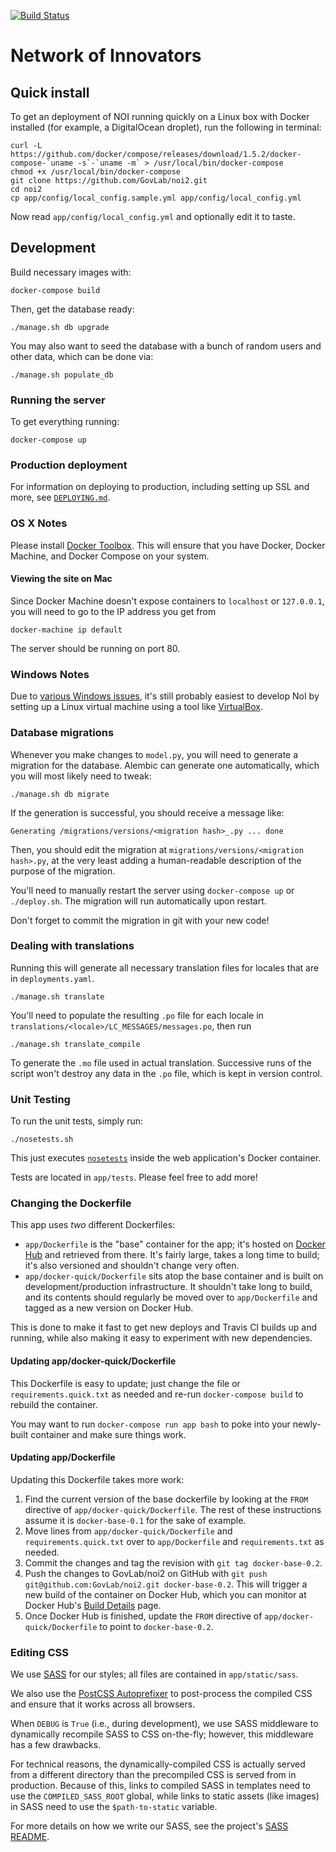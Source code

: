 [![Build Status](https://travis-ci.org/GovLab/noi2.svg?branch=master)](https://travis-ci.org/GovLab/noi2)

# Network of Innovators

## Quick install

To get an deployment of NOI running quickly on a Linux box with Docker
installed (for example, a DigitalOcean droplet), run the following in terminal:

    curl -L https://github.com/docker/compose/releases/download/1.5.2/docker-compose-`uname -s`-`uname -m` > /usr/local/bin/docker-compose
    chmod +x /usr/local/bin/docker-compose
    git clone https://github.com/GovLab/noi2.git
    cd noi2
    cp app/config/local_config.sample.yml app/config/local_config.yml

Now read `app/config/local_config.yml` and optionally edit it to taste.

## Development

Build necessary images with:

    docker-compose build

Then, get the database ready:

    ./manage.sh db upgrade

You may also want to seed the database with a bunch of random users and
other data, which can be done via:

    ./manage.sh populate_db

### Running the server

To get everything running:

    docker-compose up

### Production deployment

For information on deploying to production, including setting up SSL
and more, see [`DEPLOYING.md`][].

### OS X Notes

Please install [Docker Toolbox][]. This will ensure that you have
Docker, Docker Machine, and Docker Compose on your system.

#### Viewing the site on Mac

Since Docker Machine doesn't expose containers to `localhost` or
`127.0.0.1`, you will need to go to the IP address you get from

    docker-machine ip default

The server should be running on port 80.

### Windows Notes

Due to [various Windows issues](https://github.com/GovLab/noi2/pull/255), 
it's still probably easiest to develop NoI by setting up a Linux virtual
machine using a tool like [VirtualBox][].

### Database migrations

Whenever you make changes to `model.py`, you will need to generate a migration
for the database.  Alembic can generate one automatically, which you will most
likely need to tweak:

    ./manage.sh db migrate

If the generation is successful, you should receive a message like:

    Generating /migrations/versions/<migration hash>_.py ... done

Then, you should edit the migration at `migrations/versions/<migration
hash>.py`, at the very least adding a human-readable description of the purpose
of the migration.

You'll need to manually restart the server using `docker-compose up` or
`./deploy.sh`.  The migration will run automatically upon restart.

Don't forget to commit the migration in git with your new code!

### Dealing with translations

Running this will generate all necessary translation files for locales that are
in `deployments.yaml`.

    ./manage.sh translate

You'll need to populate the resulting `.po` file for each locale in
`translations/<locale>/LC_MESSAGES/messages.po`, then run

    ./manage.sh translate_compile

To generate the `.mo` file used in actual translation.  Successive runs of the
script won't destroy any data in the `.po` file, which is kept in version
control.

### Unit Testing

To run the unit tests, simply run:

    ./nosetests.sh

This just executes [`nosetests`][] inside the web application's Docker
container.

Tests are located in `app/tests`. Please feel free to add more!

### Changing the Dockerfile

This app uses *two* different Dockerfiles:

* `app/Dockerfile` is the "base" container for the app; it's hosted on
  [Docker Hub][] and retrieved from there. It's fairly large, takes a long
  time to build; it's also versioned and shouldn't change very often.
* `app/docker-quick/Dockerfile` sits atop the base container and is
  built on development/production infrastructure. It shouldn't take
  long to build, and its contents should regularly be moved over to
  `app/Dockerfile` and tagged as a new version on Docker Hub.

This is done to make it fast to get new deploys and Travis CI builds
up and running, while also making it easy to experiment with new
dependencies.

#### Updating app/docker-quick/Dockerfile

This Dockerfile is easy to update; just change the file or
`requirements.quick.txt` as needed and re-run `docker-compose build` to
rebuild the container.

You may want to run `docker-compose run app bash` to poke into your
newly-built container and make sure things work.

#### Updating app/Dockerfile

Updating this Dockerfile takes more work:

1. Find the current version of the base dockerfile by looking at
   the `FROM` directive of `app/docker-quick/Dockerfile`. The rest
   of these instructions assume it is `docker-base-0.1` for the sake of
   example.
2. Move lines from `app/docker-quick/Dockerfile` and 
   `requirements.quick.txt` over to `app/Dockerfile` and `requirements.txt`
   as needed.
3. Commit the changes and tag the revision with `git tag docker-base-0.2`.
4. Push the changes to GovLab/noi2 on GitHub with
   `git push git@github.com:GovLab/noi2.git docker-base-0.2`. This will
   trigger a new build of the container on Docker Hub, which you can
   monitor at Docker Hub's [Build Details][] page.
5. Once Docker Hub is finished, update the `FROM` directive of
   `app/docker-quick/Dockerfile` to point to `docker-base-0.2`.

### Editing CSS

We use [SASS][] for our styles; all files are contained in
`app/static/sass`.

We also use the [PostCSS Autoprefixer][] to post-process the compiled
CSS and ensure that it works across all browsers.

When `DEBUG` is `True` (i.e., during development), we use SASS
middleware to dynamically recompile SASS to CSS on-the-fly; however,
this middleware has a few drawbacks.

For technical reasons, the dynamically-compiled CSS is actually served
from a different directory than the precompiled CSS is served from in
production. Because of this, links to compiled SASS in templates need
to use the `COMPILED_SASS_ROOT` global, while links to static assets
(like images) in SASS need to use the `$path-to-static` variable.

For more details on how we write our SASS, see the project's
[SASS README][].

  [`nosetests`]: https://nose.readthedocs.org/en/latest/usage.html
  [Docker Toolbox]: https://www.docker.com/toolbox
  [Build Details]: https://hub.docker.com/r/thegovlab/noi2/builds/
  [SASS]: http://sass-lang.com/
  [PostCSS Autoprefixer]: https://github.com/postcss/autoprefixer
  [SASS README]: https://github.com/GovLab/noi2/blob/master/app/static/sass/README.md
  [Docker Hub]: https://hub.docker.com/r/thegovlab/noi2/
  [`DEPLOYING.md`]: https://github.com/GovLab/noi2/blob/master/DEPLOYING.md
  [VirtualBox]: https://www.virtualbox.org/
